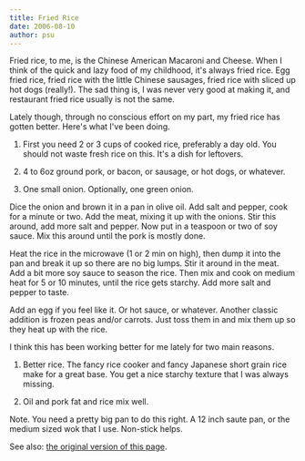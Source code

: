 ```yaml
---
title: Fried Rice
date: 2006-08-10
author: psu
---
```


Fried rice, to me, is the Chinese American Macaroni and Cheese. When I think of the quick and lazy food of my childhood, it's always fried rice. Egg fried rice, fried rice with the little Chinese sausages, fried rice with sliced up hot dogs (really!). The sad thing is, I was never very good at making it, and restaurant fried rice usually is not the same.

Lately though, through no conscious effort on my part, my fried rice has gotten better. Here's what I've been doing.

1. First you need 2 or 3 cups of cooked rice, preferably a day old. You should not waste fresh rice on this. It's a dish for leftovers.

2. 4 to 6oz ground pork, or bacon, or sausage, or hot dogs, or whatever.

3. One small onion. Optionally, one green onion.

Dice the onion and brown it in a pan in olive oil. Add salt and pepper, cook for a minute or two. Add the meat, mixing it up with the onions. Stir this around, add more salt and pepper. Now put in a teaspoon or two of soy sauce. Mix this around until the pork is mostly done.

Heat the rice in the microwave (1 or 2 min on high), then dump it into the pan and break it up so there are no big lumps. Stir it around in the meat. Add a bit more soy sauce to season the rice. Then mix and cook on medium heat for 5 or 10 minutes, until the rice gets starchy. Add more salt and pepper to taste.

Add an egg if you feel like it. Or hot sauce, or whatever. Another classic addition is frozen peas and/or carrots. Just toss them in and mix them up so they heat up with the rice.

I think this has been working better for me lately for two main reasons.

1. Better rice. The fancy rice cooker and fancy Japanese short grain rice make for a great base. You get a nice starchy texture that I was always missing.

2. Oil and pork fat and rice mix well.

Note. You need a pretty big pan to do this right. A 12 inch saute pan, or the medium sized wok that I use. Non-stick helps.

See also: <a href="http://www.tleaves.com/weblog/archives/000659.html">the original version of this page</a>.